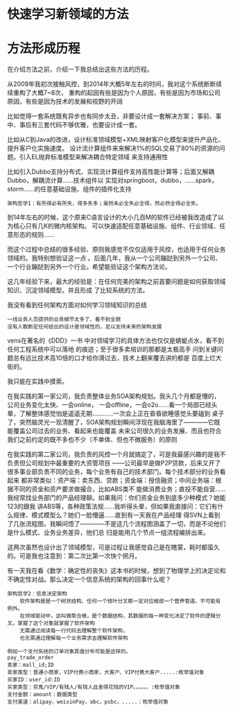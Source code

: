 # 快速学习新领域的方法


# 方法形成历程

在介绍方法之前，介绍一下我总结出这些方法的历程。

从2009年我初次接触风控，到2014年大概5年左右的时间，我对这个系统断断续续重构了大概7~8次，
重构的起因有些是因为个人原因，有些是因为市场和公司原因，有些是因为技术的发展和视野的开阔

比如觉得一套系统既有异步也有同步太丑，非要设计成一套解决方案；
事前、事中、事后有三套代码不够优雅，也要设计成一套。

比如从C到Java的改进，设计标准领域模型+XML映射客户化模型来提升产品化、提升客户化实施速度。
设计流计算组件来来解决1%的SQL交易了80%的资源的问题。引入EL抛弃标准模型来解决耦合特定领域
来支持通用性

比如引入Dubbo支持分布式、实现流计算组件支持高性能计算等；后面又解耦Dubbo，解耦流计算……技术组件以
实现对springboot，dubbo，……spark，storm……的任意基础设施、组件的插件化支持

    架构哲学1：有所得必有所失，得多失多；虽然未必全失必全得，然必然全得必全失。

到14年左右的时候，这个原来C语言设计的大小几百M的软件已经被我改造成了以为核心只有几K的微内核架构。
可以快速适配任意基础设施、组件、行业领域、任意形态的规则……

而这个过程中总结的很多经验、原则我感觉不仅仅适用于风控，也适用于任何业务领域的。我特别想验证这一点
。后面几年，我从一个公司蹦跶到另外一个公司、一个行业蹦跶到另外一个行业。希望能验证这个架构方法论。

这几年经验下来，最大的经验是：在任何完美的架构之前首要问题是如何获取领域知识、沉淀领域模型。并且形成
了比较系统的方法。

我没有看到任何架构方面对如何学习领域知识的总结

    一线业务人员提供的业务细节太多了、看不到全貌
    没有人敢断定任何给出的设计是领域性的，足以支持未来的架构发展

vens在著名的《DDD》一书 中对领域学习的具体方法也仅仅是蜻蜓点水，看不到任何工程系统中可以落地
的痕迹；至于很多卖培训的那都是太极高手 问到关键问题总有远比技术高10倍的口才给你滑过去，技术上翻来覆去讲的都是
百度上烂大街的。

我只能在实践中摸索。

在我实践的第一家公司，我负责整体业务SOA架构规划。我头几个月都是懵的，公司业务变化太快、一会online，
一会offline，一会o2o……看一个局部已经头晕，了解整体感觉怕是遥遥无期…………一次会上正在昏昏欲睡感觉头要磕到
桌子了，突然脑灵光一现清醒了，SOA架构规划瞬间浮现在我脑海里了————它既能覆盖公司过去的业务、看起来也能覆盖
未来公司很久的业务发展、而且也符合我们之前约定的既不多也不少（不单体、但也不微服务）的原则

在我实践的第二家公司，我负责的风控一个月就搞定了，可是我最感兴趣的是我不负责但公司规划中最重要的大资管项目
——公司最早是做P2P贷款，后来又开了很多事业部负责不同的业务，每个业务有自己的技术部门。每个技术部分的业务看起来
都非常类似：资产端：卖东西、贷款；资金端：授信融资；中间业务端：根据不同的资金和资产要求做撮合，比如ABS类不
能做消费业务；直投不能自营……我经常找业务部门的产品经理聊。如果我问：你们资金业务到底多少种模式？她能123的跟我
讲ABS等，各种政策法规……我听得头晕，但如果我直接问：它们有什么规律、模式模型么？她们一脸懵逼……直到有一天我在产品经理
得SVN上看到了几张流程图，我瞬间悟了————不是这几个流程图涵盖了一切，而是不论他们是什么模式、业务业务差异，他们总
归是能用几个节点一组流程编排出来。

这两次虽然也设计出了领域模型，可是过程让我感觉自己是在瞎蒙，耗时都蛮久的。可是我也注意到：第二次比第一次快个把月。



有一天我在看《数学：确定性的丧失》这本书的时候，想到了物理学上的决定论和不确定性对战。那么决定一个信息系统的架构的回事什么呢？

    架构哲学2：信息决定架构
        软件架构是是一个树状结构、任何一个枝叶分叉都一定对应根部一个营养管道。不可能有例外。
        在领域驱动中，这叫做聚合根，是个数据结构，其数据的每一种变化决定了软件的逻辑分叉。掌握了这个对象就掌握了软件架构
        无需通过阅读每一行代码去理解整个软件架构，
        也无需通过理解每一个业务需求去理解软件架构

    例如一个支付系统的订单对象其值分布可能是这样的。
    pay_trade_order
    卖家：mall_id;ID
    卖家类型：普通小商家，VIP付费小商家，大客户、VIP付费大客户.....:枚举值对象
    买家ID：user_id:ID
    买家类型：穷鬼/VIP/有钱人/有钱人且舍得花钱的VIP。。。。。。:枚举值对象
    支付金额：amount：数据类型
    支付渠道：alipay，weixinPay，abc，psbc，.....：枚举值对象

 




